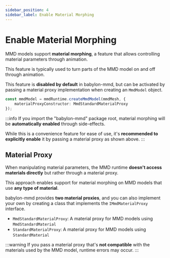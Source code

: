 ```yaml
---
sidebar_position: 4
sidebar_label: Enable Material Morphing
---
```


# Enable Material Morphing

MMD models support **material morphing**, a feature that allows controlling material parameters through animation.

This feature is typically used to turn parts of the MMD model on and off through animation.

This feature is **disabled by default** in babylon-mmd, but can be activated by passing a material proxy implementation when creating an `MmdModel` object.

```typescript
const mmdModel = mmdRuntime.createMmdModel(mmdMesh, {
    materialProxyConstructor: MmdStandardMaterialProxy
});
```

:::info
If you import the "babylon-mmd" package root, material morphing will be **automatically enabled** through side-effects.

While this is a convenience feature for ease of use, it's **recommended to explicitly enable** it by passing a material proxy as shown above.
:::

## Material Proxy

When manipulating material parameters, the MMD runtime **doesn't access materials directly** but rather through a material proxy.

This approach enables support for material morphing on MMD models that use **any type of material**.

babylon-mmd provides **two material proxies**, and you can also implement your own by creating a class that implements the `IMmdMaterialProxy` interface.

- `MmdStandardMaterialProxy`: A material proxy for MMD models using `MmdStandardMaterial`
- `StandardMaterialProxy`: A material proxy for MMD models using `StandardMaterial`

:::warning
If you pass a material proxy that's **not compatible** with the materials used by the MMD model, runtime errors may occur.
:::
